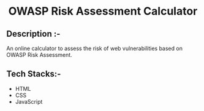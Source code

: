 # <p align="center">OWASP Risk Assessment Calculator</p>

## Description :-

An online calculator to assess the risk of web vulnerabilities based on OWASP Risk Assessment.

## Tech Stacks:-

- HTML
- CSS
- JavaScript


